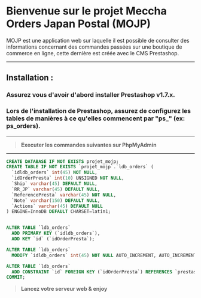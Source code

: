 # Bienvenue sur le projet Meccha Orders Japan Postal (MOJP)

MOJP est une application web sur laquelle il est possible de consulter des informations concernant 
des commandes passées sur une boutique de commerce en ligne, cette dernière est créée avec le CMS Prestashop.

---

## Installation : 

### **Assurez vous d'avoir d'abord installer Prestashop v1.7.x.**
### **Lors de l'installation de Prestashop, assurez de configurez les tables de manières à ce qu'elles commencent par "ps_" (ex: ps_orders).**

---

> **Executer les commandes suivantes sur PhpMyAdmin**

---

```sql 
CREATE DATABASE IF NOT EXISTS projet_mojp;
CREATE TABLE IF NOT EXISTS `projet_mojp`.`ldb_orders` (
  `idldb_orders` int(45) NOT NULL,
  `idOrderPresta` int(10) UNSIGNED NOT NULL,
  `Ship` varchar(45) DEFAULT NULL,
  `RR_JP` varchar(45) DEFAULT NULL,
  `ReferencePresta` varchar(45) NOT NULL,
  `Note` varchar(150) DEFAULT NULL,
  `Actions` varchar(45) DEFAULT NULL
) ENGINE=InnoDB DEFAULT CHARSET=latin1;


ALTER TABLE `ldb_orders`
  ADD PRIMARY KEY (`idldb_orders`),
  ADD KEY `id` (`idOrderPresta`);

ALTER TABLE `ldb_orders`
  MODIFY `idldb_orders` int(45) NOT NULL AUTO_INCREMENT, AUTO_INCREMENT=52;

ALTER TABLE `ldb_orders`
  ADD CONSTRAINT `id` FOREIGN KEY (`idOrderPresta`) REFERENCES `prestashop`.`ps_orders` (`id_order`);
COMMIT;
```



> **Lancez votre serveur web & enjoy**
